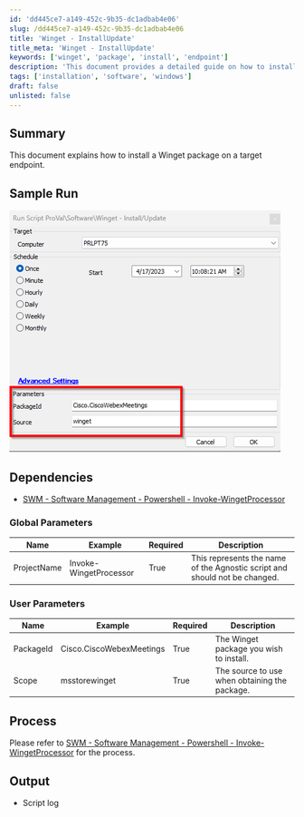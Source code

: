 ```yaml
---
id: 'dd445ce7-a149-452c-9b35-dc1adbab4e06'
slug: /dd445ce7-a149-452c-9b35-dc1adbab4e06
title: 'Winget - InstallUpdate'
title_meta: 'Winget - InstallUpdate'
keywords: ['winget', 'package', 'install', 'endpoint']
description: 'This document provides a detailed guide on how to install a Winget package on a target endpoint, including sample runs, dependencies, and parameters required for the process.'
tags: ['installation', 'software', 'windows']
draft: false
unlisted: false
---
```


## Summary

This document explains how to install a Winget package on a target endpoint.

## Sample Run

![Sample Run](../../../static/img/docs/d5ce6f1c-94ef-4e78-8e0a-61dd74f8d2cc/image_1.png)

## Dependencies

- [SWM - Software Management - Powershell - Invoke-WingetProcessor](/docs/8496c2e9-0e52-4961-a1f1-4a95296e8cf7)

### Global Parameters

| Name        | Example                | Required | Description                                                                 |
|-------------|------------------------|----------|-----------------------------------------------------------------------------|
| ProjectName | Invoke-WingetProcessor | True     | This represents the name of the Agnostic script and should not be changed. |

### User Parameters

| Name      | Example                          | Required | Description                                |
|-----------|----------------------------------|----------|--------------------------------------------|
| PackageId | Cisco.CiscoWebexMeetings        | True     | The Winget package you wish to install.   |
| Scope     | msstorewinget                   | True     | The source to use when obtaining the package. |

## Process

Please refer to [SWM - Software Management - Powershell - Invoke-WingetProcessor](/docs/8496c2e9-0e52-4961-a1f1-4a95296e8cf7) for the process.

## Output

- Script log


